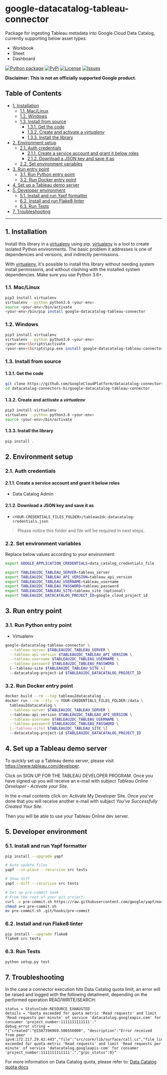 # google-datacatalog-tableau-connector

Package for ingesting Tableau metadata into Google Cloud Data Catalog,
currently supporting below asset types:
- Workbook
- Sheet
- Dashboard

[![Python package][3]][3] [![PyPi][4]][5] [![License][6]][6] [![Issues][7]][8]

**Disclaimer: This is not an officially supported Google product.**

<!--
  DO NOT UPDATE THE TABLE OF CONTENTS MANUALLY
  run `npx markdown-toc -i README.md`.

  Please stick to 80-character line wraps as much as you can.
-->

## Table of Contents

<!-- toc -->

- [1. Installation](#1-installation)
  * [1.1. Mac/Linux](#11-maclinux)
  * [1.2. Windows](#12-windows)
  * [1.3. Install from source](#13-install-from-source)
    + [1.3.1. Get the code](#131-get-the-code)
    + [1.3.2. Create and activate a *virtualenv*](#132-create-and-activate-a-virtualenv)
    + [1.3.3. Install the library](#133-install-the-library)
- [2. Environment setup](#2-environment-setup)
  * [2.1. Auth credentials](#21-auth-credentials)
    + [2.1.1. Create a service account and grant it below roles](#211-create-a-service-account-and-grant-it-below-roles)
    + [2.1.2. Download a JSON key and save it as](#212-download-a-json-key-and-save-it-as)
  * [2.2. Set environment variables](#22-set-environment-variables)
- [3. Run entry point](#3-run-entry-point)
  * [3.1. Run Python entry point](#31-run-python-entry-point)
  * [3.2. Run Docker entry point](#32-run-docker-entry-point)
- [4. Set up a Tableau demo server](#4-set-up-a-tableau-demo-server)
- [5. Developer environment](#5-developer-environment)
  * [5.1. Install and run Yapf formatter](#51-install-and-run-yapf-formatter)
  * [6.2. Install and run Flake8 linter](#62-install-and-run-flake8-linter)
  * [6.3. Run Tests](#63-run-tests)
- [7. Troubleshooting](#7-troubleshooting)

<!-- tocstop -->

-----

## 1. Installation

Install this library in a [virtualenv][2] using pip. [virtualenv][2] is a tool to
create isolated Python environments. The basic problem it addresses is one of
dependencies and versions, and indirectly permissions.

With [virtualenv][2], it's possible to install this library without needing system
install permissions, and without clashing with the installed system
dependencies. Make sure you use Python 3.6+.


### 1.1. Mac/Linux

```bash
pip3 install virtualenv
virtualenv --python python3.6 <your-env>
source <your-env>/bin/activate
<your-env>/bin/pip install google-datacatalog-tableau-connector
```

### 1.2. Windows

```bash
pip3 install virtualenv
virtualenv --python python3.6 <your-env>
<your-env>\Scripts\activate
<your-env>\Scripts\pip.exe install google-datacatalog-tableau-connector
```

### 1.3. Install from source

#### 1.3.1. Get the code

````bash
git clone https://github.com/GoogleCloudPlatform/datacatalog-connectors-bi/
cd datacatalog-connectors-bi/google-datacatalog-tableau-connector
````

#### 1.3.2. Create and activate a *virtualenv*

```bash
pip3 install virtualenv
virtualenv --python python3.6 <your-env> 
source <your-env>/bin/activate
```

#### 1.3.3. Install the library

```bash
pip install .
```

## 2. Environment setup

### 2.1. Auth credentials

#### 2.1.1. Create a service account and grant it below roles

- Data Catalog Admin

#### 2.1.2. Download a JSON key and save it as
- `<YOUR-CREDENTIALS_FILES_FOLDER>/tableau2dc-datacatalog-credentials.json`

> Please notice this folder and file will be required in next steps.

### 2.2. Set environment variables

Replace below values according to your environment:

```bash
export GOOGLE_APPLICATION_CREDENTIALS=data_catalog_credentials_file

export TABLEAU2DC_TABLEAU_SERVER=tableau_server
export TABLEAU2DC_TABLEAU_API_VERSION=tableau_api_version
export TABLEAU2DC_TABLEAU_USERNAME=tableau_username
export TABLEAU2DC_TABLEAU_PASSWORD=tableau_password
export TABLEAU2DC_TABLEAU_SITE=tableau_site (optional)
export TABLEAU2DC_DATACATALOG_PROJECT_ID=google_cloud_project_id
```

## 3. Run entry point

### 3.1. Run Python entry point

- Virtualenv

```bash
google-datacatalog-tableau-connector \
  --tableau-server $TABLEAU2DC_TABLEAU_SERVER \
  --tableau-api-version $TABLEAU2DC_TABLEAU_API_VERSION \
  --tableau-username $TABLEAU2DC_TABLEAU_USERNAME \
  --tableau-password $TABLEAU2DC_TABLEAU_PASSWORD \
  [--tableau-site $TABLEAU2DC_TABLEAU_SITE \]
  --datacatalog-project-id $TABLEAU2DC_DATACATALOG_PROJECT_ID
```

### 3.2. Run Docker entry point

```bash
docker build --rm --tag tableau2datacatalog .
docker run --rm --tty -v YOUR-CREDENTIALS_FILES_FOLDER:/data \
  tableau2datacatalog \
  --tableau-server $TABLEAU2DC_TABLEAU_SERVER \ 
  --tableau-api-version $TABLEAU2DC_TABLEAU_API_VERSION \
  --tableau-username $TABLEAU2DC_TABLEAU_USERNAME \
  --tableau-password $TABLEAU2DC_TABLEAU_PASSWORD \
  [--tableau-site] $TABLEAU2DC_TABLEAU_SITE \]
  --datacatalog-project-id $TABLEAU2DC_DATACATALOG_PROJECT_ID
```

## 4. Set up a Tableau demo server

To quickly set up a Tableau demo server, please visit
https://www.tableau.com/developer.

Click on SIGN UP FOR THE TABLEAU DEVELOPER PROGRAM. Once you have signed up you
will receive an e-mail with subject _Tableau Online Developer - Activate your
Site_.

In the e-mail contents click on: Activate My Developer Site. Once you've done
that you will receive another e-mail with subject _You've Successfully Created
Your Site_.

Then you will be able to use your Tableau Online dev server.

## 5. Developer environment

### 5.1. Install and run Yapf formatter

```bash
pip install --upgrade yapf

# Auto update files
yapf --in-place --recursive src tests

# Show diff
yapf --diff --recursive src tests

# Set up pre-commit hook
# From the root of your git project.
curl -o pre-commit.sh https://raw.githubusercontent.com/google/yapf/master/plugins/pre-commit.sh
chmod a+x pre-commit.sh
mv pre-commit.sh .git/hooks/pre-commit
```

### 6.2. Install and run Flake8 linter

```bash
pip install --upgrade flake8
flake8 src tests
```

### 6.3. Run Tests

```bash
python setup.py test
```
## 7. Troubleshooting

In the case a connector execution hits Data Catalog quota limit, an error will
be raised and logged with the following detailment, depending on the performed
operation READ/WRITE/SEARCH: 

```
status = StatusCode.RESOURCE_EXHAUSTED
details = "Quota exceeded for quota metric 'Read requests' and limit 'Read requests per minute' of service 'datacatalog.googleapis.com' for consumer 'project_number:1111111111111'."
debug_error_string = 
"{"created":"@1587396969.506556000", "description":"Error received from peer ipv4:172.217.29.42:443","file":"src/core/lib/surface/call.cc","file_line":1056,"grpc_message":"Quota exceeded for quota metric 'Read requests' and limit 'Read requests per minute' of service 'datacatalog.googleapis.com' for consumer 'project_number:1111111111111'.","grpc_status":8}"
```

For more information on Data Catalog quota, please refer to: [Data Catalog quota docs][1]

[1]: https://cloud.google.com/data-catalog/docs/resources/quotas
[2]: https://virtualenv.pypa.io/en/latest/
[3]: https://github.com/GoogleCloudPlatform/datacatalog-connectors-bi/workflows/Python%20package/badge.svg?branch=master
[4]: https://img.shields.io/pypi/v/google-datacatalog-tableau-connector.svg
[5]: https://pypi.org/project/google-datacatalog-tableau-connector/
[6]: https://img.shields.io/github/license/GoogleCloudPlatform/datacatalog-connectors-bi.svg
[7]: https://img.shields.io/github/issues/GoogleCloudPlatform/datacatalog-connectors-bi.svg
[8]: https://github.com/GoogleCloudPlatform/datacatalog-connectors-bi/issues
